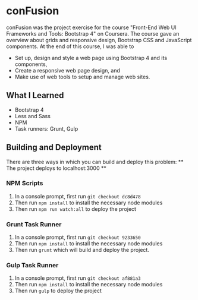 # conFusion

conFusion was the project exercise for the course "Front-End Web UI Frameworks and Tools: Bootstrap 4" on Coursera.
The course gave an overview about grids and responsive design, Bootstrap CSS and JavaScript components. 
At the end of this course, I was able to 
- Set up, design and style a web page using Bootstrap 4 and its components, 
- Create a responsive web page design, and 
- Make use of web tools to setup and manage web sites.

## What I Learned
- Bootstrap 4
- Less and Sass
- NPM
- Task runners: Grunt, Gulp

## Building and Deployment

There are three ways in which you can build and deploy this problem:
** The project deploys to localhost:3000 **

### NPM Scripts

1) In a console prompt, first run `git checkout dc8d478`
2) Then run `npm install` to install the necessary node modules
3) Then run `npm run watch:all` to deploy the project

### Grunt Task Runner
1) In a console prompt, first run `git checkout 9233650`
2) Then run `npm install` to install the necessary node modules
3) Then run `grunt` which will build and deploy the project.

### Gulp Task Runner
1) In a console prompt, first run `git checkout af881a3`
2) Then run `npm install` to install the necessary node modules
3) Then run `gulp` to deploy the project
